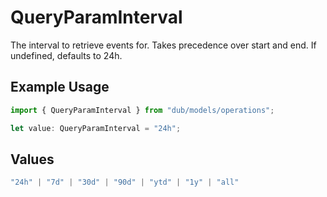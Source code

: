# QueryParamInterval

The interval to retrieve events for. Takes precedence over start and end. If undefined, defaults to 24h.

## Example Usage

```typescript
import { QueryParamInterval } from "dub/models/operations";

let value: QueryParamInterval = "24h";
```

## Values

```typescript
"24h" | "7d" | "30d" | "90d" | "ytd" | "1y" | "all"
```